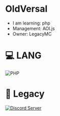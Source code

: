# OldVersal
- I am learning: php
- Management: AOI.js
- Owner: LegacyMC
# 💻 LANG
![PHP](https://img.shields.io/badge/php-%23777BB4.svg?style=for-the-badge&logo=php&logoColor=white)
# 🌌 Legacy
[![Discord Server](https://img.shields.io/discord/773352845738115102?color=5865F2)](https://discord.gg/czk8j6V3gU)
